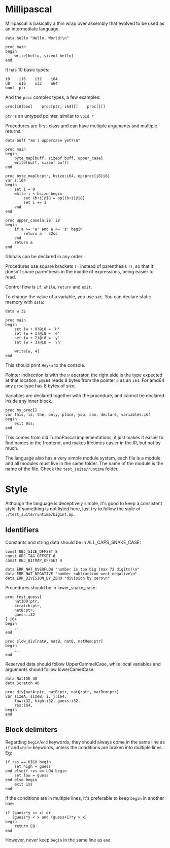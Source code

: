 # Millipascal

Millipascal is basically a thin wrap over assembly that evolved to
be used as an intermediate language.

```millipascal
data hello "Hello, World!\n"

proc main
begin
	write[hello, sizeof hello]
end
```

It has 10 basic types:

```millipascal
i8    i16    i32    i64
u8    u16    u32    u64
bool  ptr
```

And the `proc` complex types, a few examples:

```millipascal
proc[i8]bool    proc[ptr, i64][]    proc[][]
```

`ptr` is an untyped pointer, similar to `void *`

Procedures are first-class and can have multiple arguments and multiple returns:

```millipascal
data buff "am i uppercase yet?\n"

proc main
begin
	byte_map[buff, sizeof buff, upper_case]
	write[buff, sizeof buff]
end

proc byte_map[b:ptr, bsize:i64, op:proc[i8]i8]
var i:i64
begin
	set i = 0
	while i < bsize begin
		set (b+i)@i8 = op[(b+i)@i8]
		set i += 1
	end
end

proc upper_case[a:i8] i8
begin
	if a >= 'a' and a <= 'z' begin
		return a - 32ss
	end
	return a
end
```

Globals can be declared in any order.

Procedures use square brackets `[]` instead of parenthesis `()`, so that
it doesn't share parenthesis in the middle of expressions, being easier to read.

Control flow is `if`, `while`, `return` and `exit`.

To change the value of a variable, you use `set`.
You can declare static memory with `data`:

```millipascal
data w 32

proc main
begin
	set (w + 0)@i8 = 'H'
	set (w + 1)@i8 = 'e'
	set (w + 2)@i8 = 'y'
	set (w + 3)@i8 = '\n'

	write[w, 4]
end
```

This should print `Hey\n` to the console.

Pointer indirection is with the `@` operator, the right side is the type
expected at that location. `p@i64` reads 8 bytes from the pointer `p` as an
`i64`. For amd64 any `proc` type has 8 bytes of size.

Variables are declared together with the procedure, and cannot be
declared inside any inner block.

```millipascal
proc my_proc[]
var this, is, the, only, place, you, can, declare, variables:i64
begin
	exit 0ss;
end
```

This comes from old TurboPascal implementations, it just makes it easier
to find names in the frontend, and makes lifetimes easier in the IR,
but not by much.

The language also has a very simple module system, each file is a module
and all modules must live in the same folder. The name of the module is the
name of the file. Check the `test_suite/runtime` folder.

# Style

Although the language is deceptively simple, it's good to keep a 
consistent style. If something is not listed here, just try to follow
the style of `./test_suite/runtime/bigint.mp`.

## Identifiers

Constants and string data should be in ALL_CAPS_SNAKE_CASE:

```millipascal
const OBJ_SIZE_OFFSET 8
const OBJ_TAG_OFFSET 6
const OBJ_BITMAP_OFFSET 4

data ERR_NAT_OVERFLOW "number is too big (max 72 digits)\n"
data ERR_NAT_NEGATIVE "number subtraction went negative\n"
data ERR_DIVISION_BY_ZERO "division by zero\n"
```

Procedures should be in lower_snake_case:

```millipascal
proc test_guess[
    natIDD:ptr,
    scratch:ptr,
    natB:ptr,
    guess:i32
] i64
begin
	...
end

proc slow_div[natA, natB, natQ, natRem:ptr]
begin
	...
end
```

Reserved data should follow UpperCammelCase,
while local variables and arguments should follow lowerCamelCase:

```millipascal
data NatIDD 40
data Scratch 40

proc div[natA:ptr, natB:ptr, natQ:ptr, natRem:ptr]
var sizeA, sizeB, i, j:i64,
    low:i32, high:i32, guess:i32,
    res:i64,
begin
end
```

## Block delimiters

Regarding `begin`/`end` keywords, they should
always come in the same line as `if` and `while` keywords, unless
the conditions are broken into multiple lines. Eg:

```millipascal
if res == HIGH begin
    set high = guess
end elseif res == LOW begin
    set low = guess
end else begin 
    exit 1ss
end
```

If the conditions are in multiple lines, it's preferable to
keep `begin` in another line:

```millipascal
if (guess*y == x) or
   (guess*y < x and (guess+1)*y > x)
begin
    return EQ
end
```

However, never keep `begin` in the same line as `end`.
